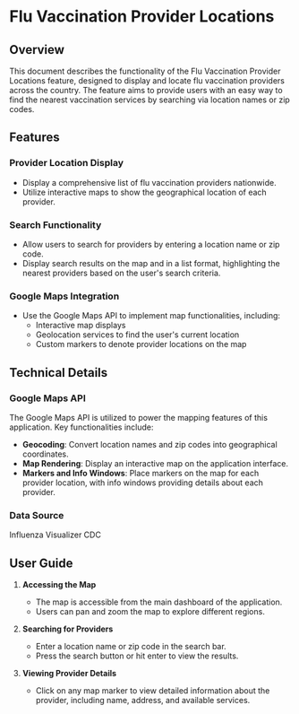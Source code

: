 # Flu Vaccination Provider Locations

## Overview
This document describes the functionality of the Flu Vaccination Provider Locations feature, designed to display and locate flu vaccination providers across the country. The feature aims to provide users with an easy way to find the nearest vaccination services by searching via location names or zip codes.

## Features

### Provider Location Display
- Display a comprehensive list of flu vaccination providers nationwide.
- Utilize interactive maps to show the geographical location of each provider.

### Search Functionality
- Allow users to search for providers by entering a location name or zip code.
- Display search results on the map and in a list format, highlighting the nearest providers based on the user's search criteria.

### Google Maps Integration
- Use the Google Maps API to implement map functionalities, including:
  - Interactive map displays
  - Geolocation services to find the user's current location
  - Custom markers to denote provider locations on the map

## Technical Details

### Google Maps API
The Google Maps API is utilized to power the mapping features of this application. Key functionalities include:
- **Geocoding**: Convert location names and zip codes into geographical coordinates.
- **Map Rendering**: Display an interactive map on the application interface.
- **Markers and Info Windows**: Place markers on the map for each provider location, with info windows providing details about each provider.

### Data Source
Influenza Visualizer CDC

## User Guide

1. **Accessing the Map**
   - The map is accessible from the main dashboard of the application.
   - Users can pan and zoom the map to explore different regions.

2. **Searching for Providers**
   - Enter a location name or zip code in the search bar.
   - Press the search button or hit enter to view the results.

3. **Viewing Provider Details**
   - Click on any map marker to view detailed information about the provider, including name, address, and available services.

